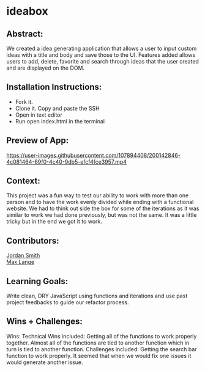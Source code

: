 # ideabox


## Abstract:
We created a idea generating application that allows a user to input custom ideas with a title and body and save those to the UI. Features added allows users to add, delete, favorite and search through ideas that the user created and are displayed on the DOM.

## Installation Instructions:
- Fork it.
- Clone it. Copy and paste the SSH
- Open in text editor
- Run open index.html in the terminal

## Preview of App:




https://user-images.githubusercontent.com/107894408/200142846-4c081464-69f0-4c40-9db5-efcf4fce3957.mp4





## Context:
This project was a fun way to test our ability to work with more than one person and to have the work evenly divided while ending with a functional website. We had to think out side the box for some of the iterations as it was similar to work we had done previously, but was not the same. It was a little tricky but in the end we got it to work. 

## Contributors:
[Jordan Smith](https://github.com/jaysmith2022)<br>
[Max Lange](https://github.com/Abekomon)<br>

## Learning Goals:
Write clean, DRY JavaScript using functions and iterations and use past project feedbacks to guide our refactor process.

## Wins + Challenges:
Wins: Technical Wins included: Getting all of the functions to work properly together. Almost all of the functions are tied to another function which in turn is tied to another function.
Challenges included: Getting the search bar function to work properly. It seemed that when we would fix one issues it would generate another issue. 
